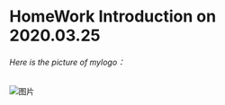 # HomeWork Introduction on 2020.03.25
###### Here is the picture of mylogo：
![图片](https://github.com/shiep18/EIS2020/blob/master/students/Zulin%20Li/2020.03.05Homework/mylogo.PNG)
